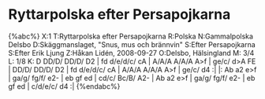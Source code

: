 # Ryttarpolska efter Persapojkarna

{%abc%}
X:1
T:Ryttarpolska efter Persapojkarna
R:Polska
N:Gammalpolska Delsbo
D:Skäggmanslaget, "Snus, mus och brännvin"
S:Efter Persapojkarna
S:Efter Erik Ljung
Z:Håkan Lidén, 2008-09-27
O:Delsbo, Hälsingland
M: 3/4
L: 1/8
K: D
DD/D/ DD/D/ D2 | fd d/e/d/c/ cA | A/A/A A/A/A A>f | ge/c/ d>A FE |
DD/D/ DD/D/ D2 | fd d/e/d/c/ cA | A/A/A A/A/A A>f | ge/c/ d4 :|
|: Ab a2 e>f | ga/g/ fg/f/ e2- | eb gf ed | cd/c/ Bc/B/ A2- |
Ab a2 e>f | ga/g/ fg/f/ e2- | eb gf ed | c/d/e/c/ d4 :|
{%endabc%}

